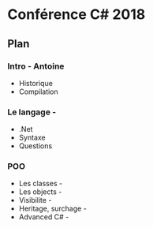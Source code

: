 # Conférence C# 2018

## Plan

### Intro - Antoine

* Historique
* Compilation

### Le langage -

* .Net
* Syntaxe
* Questions

### POO

* Les classes -
* Les objects -
* Visibilite -
* Heritage, surchage -
* Advanced C# -